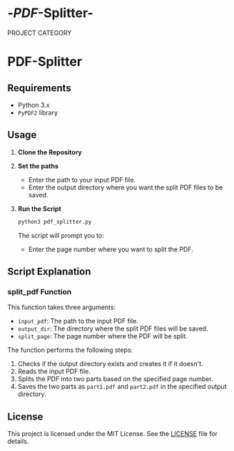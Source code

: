 # -_PDF_-Splitter-
PROJECT CATEGORY
# PDF-Splitter

## Requirements

- Python 3.x
- `PyPDF2` library

## Usage

1. **Clone the Repository**
2. **Set the paths**
   - Enter the path to your input PDF file.
   - Enter the output directory where you want the split PDF files to be saved.
3. **Run the Script**

   ```bash
   python3 pdf_splitter.py
   ```
 
   The script will prompt you to:
   - Enter the page number where you want to split the PDF.

## Script Explanation

### split_pdf Function

This function takes three arguments:
- `input_pdf`: The path to the input PDF file.
- `output_dir`: The directory where the split PDF files will be saved.
- `split_page`: The page number where the PDF will be split.

The function performs the following steps:
1. Checks if the output directory exists and creates it if it doesn't.
2. Reads the input PDF file.
3. Splits the PDF into two parts based on the specified page number.
4. Saves the two parts as `part1.pdf` and `part2.pdf` in the specified output directory.


## License

This project is licensed under the MIT License. See the [LICENSE](LICENSE) file for details.
